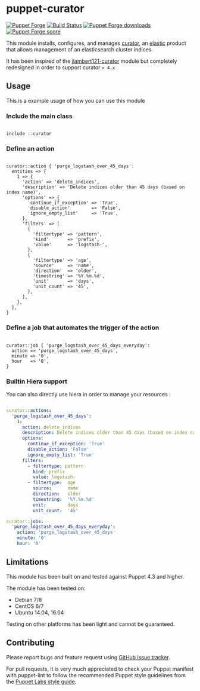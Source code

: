 # puppet-curator

[![Puppet Forge](http://img.shields.io/puppetforge/v/mvisonneau/curator.svg)](https://forge.puppetlabs.com/mvisonneau/curator)
[![Build Status](https://travis-ci.org/mvisonneau/puppet-curator.svg?branch=master)](https://travis-ci.org/mvisonneau/puppet-curator)
[![Puppet Forge downloads](https://img.shields.io/puppetforge/dt/mvisonneau/curator.svg)](https://forge.puppetlabs.com/mvisonneau/curator)
[![Puppet Forge score](https://img.shields.io/puppetforge/f/mvisonneau/curator.svg)](https://forge.puppetlabs.com/mvisonneau/curator)


This module installs, configures, and manages [curator](https://www.elastic.co/guide/en/elasticsearch/client/curator/index.html), an [elastic](https://www.elastic.co/) product that allows management of an elasticsearch cluster indices.

It has been inspired of the [jlambert121-curator](https://github.com/jlambert121/jlambert121-curator) module but completely redesigned in order to support curator `> 4.x`

## Usage

This is a example usage of how you can use this module

### Include the main class

```puppet

include ::curator

```

### Define an action

```puppet

curator::action { 'purge_logstash_over_45_days':
  entities => {
    1 => {
      'action' => 'delete_indices',
      'description' => 'Delete indices older than 45 days (based on index name)',
      'options' => {
        'continue_if_exception' => 'True',
        'disable_action'        => 'False',
        'ignore_empty_list'     => 'True',
      },
      'filters' => [
        {
          'filtertype' => 'pattern',
          'kind'       => 'prefix',
          'value'      => 'logstash-',
        },
        {
          'filtertype' => 'age',
          'source'     => 'name',
          'direction'  => 'older',
          'timestring' => '%Y.%m.%d',
          'unit'       => 'days',
          'unit_count' => '45',
        },
      ],
    },
  },
}
```

### Define a job that automates the trigger of the action

```puppet

curator::job { 'purge_logstash_over_45_days_everyday':
  action => 'purge_logstash_over_45_days',
  minute => '0',
  hour   => '0',
}

```

### Builtin Hiera support

You can also directly use hiera in order to manage your resources :

```yaml

curator::actions:
  'purge_logstash_over_45_days':
    1:
      action: delete_indices
      description: Delete indices older than 45 days (based on index name)
      options:
        continue_if_exception: 'True'
        disable_action: 'False'
        ignore_empty_list: 'True'
      filters:
        - filtertype: pattern
          kind: prefix
          value: logstash-
        - filtertype:  age
          source:      name
          direction:   older
          timestring:  '%Y.%m.%d'
          unit:        days
          unit_count:  '45'

curator::jobs:
  'purge_logstash_over_45_days_everyday':
    action: 'purge_logstash_over_45_days'
    minute: '0'
    hour: '0'

```

## Limitations

This module has been built on and tested against Puppet 4.3 and higher.

The module has been tested on:

- Debian 7/8
- CentOS 6/7
- Ubuntu 14.04, 16.04

Testing on other platforms has been light and cannot be guaranteed.

## Contributing

Please report bugs and feature request using [GitHub issue tracker](https://github.com/mvisonneau/puppet-curator/issues).

For pull requests, it is very much appreciated to check your Puppet manifest with puppet-lint to follow the recommended Puppet style guidelines from the [Puppet Labs style guide](http://docs.puppetlabs.com/guides/style_guide.html).
